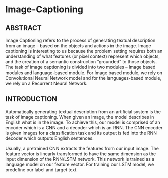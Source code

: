 # Image-Captioning 

## ABSTRACT
Image Captioning refers to the process of generating textual description from an image – based on the objects and actions in the image. Image captioning is interesting to us because the problem setting requires both an understanding of what features (or pixel context) represent which objects, and the creation of a semantic construction “grounded” to those objects. The task of image captioning is divided into two modules – Image based modules and language-based module. For Image based module, we rely on Convolutional Neural Network model and for the languages-based module, we rely on a Recurrent Neural Network.

## INTRODUCTION

Automatically generating textual description from an artificial system is the task of image captioning. When given an image, the model describes in English what is in the image. To achieve this, our model is comprised of an encoder which is a CNN and a decoder which is an RNN. The CNN encoder is given images for a classification task and its output is fed into the RNN decoder which outputs English sentences. 

Usually, a pretrained CNN extracts the features from our input image. The feature vector is linearly transformed to have the same dimension as the input dimension of the RNN/LSTM network. This network is trained as a language model on our feature vector. For training our LSTM model, we predefine our label and target text.



